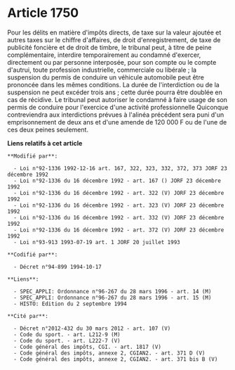 # Article 1750

Pour les délits en matière d'impôts directs, de taxe sur la valeur ajoutée et autres taxes sur le chiffre d'affaires, de
droit d'enregistrement, de taxe de publicité foncière et de droit de timbre, le tribunal peut, à titre de peine
complémentaire, interdire temporairement au condamné d'exercer, directement ou par personne interposée, pour son compte ou le
compte d'autrui, toute profession industrielle, commerciale ou libérale ; la suspension du permis de conduire un véhicule
automobile peut être prononcée dans les mêmes conditions. La durée de l'interdiction ou de la suspension ne peut excéder
trois ans ; cette durée pourra être doublée en cas de récidive. Le tribunal peut autoriser le condamné à faire usage de son
permis de conduire pour l'exercice d'une activité professionnelle    Quiconque contreviendra aux interdictions prévues à
l'alinéa précédent sera puni d'un emprisonnement de deux ans et d'une amende de 120 000 F ou de l'une de ces deux peines
seulement.

**Liens relatifs à cet article**

	**Modifié par**:

	  - Loi n°92-1336 1992-12-16 art. 167, 322, 323, 332, 372, 373 JORF 23 décembre 1992
	  - Loi n°92-1336 du 16 décembre 1992 - art. 167 () JORF 23 décembre 1992
	  - Loi n°92-1336 du 16 décembre 1992 - art. 322 (V) JORF 23 décembre 1992
	  - Loi n°92-1336 du 16 décembre 1992 - art. 323 (V) JORF 23 décembre 1992
	  - Loi n°92-1336 du 16 décembre 1992 - art. 332 (V) JORF 23 décembre 1992
	  - Loi n°92-1336 du 16 décembre 1992 - art. 372 (V) JORF 23 décembre 1992
	  - Loi n°93-913 1993-07-19 art. 1 JORF 20 juillet 1993

	**Codifié par**:

	  - Décret n°94-899 1994-10-17

	**Liens**:

	  - SPEC_APPLI: Ordonnance n°96-267 du 28 mars 1996 - art. 14 (M)
	  - SPEC_APPLI: Ordonnance n°96-267 du 28 mars 1996 - art. 15 (M)
	  - HISTO: Edition du 2 septembre 1994

	**Cité par**:

	  - Décret n°2012-432 du 30 mars 2012 - art. 107 (V)
	  - Code du sport. - art. L212-9 (M)
	  - Code du sport. - art. L222-7 (V)
	  - Code général des impôts, CGI. - art. 1817 (V)
	  - Code général des impôts, annexe 2, CGIAN2. - art. 371 D (V)
	  - Code général des impôts, annexe 2, CGIAN2. - art. 371 bis B (V)
